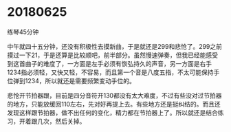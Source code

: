 # 20180625

练琴45分钟

中午就四十五分钟，还没有积极性去摸新曲，于是就还是299和悲怆了。299之前摸过一下21，于是还算是比较顺吧，前半部分。虽然慢速弹奏，但我已经能感受到这首曲子的难度了，一方面是左手必须有恢弘持久的声音，另一方面是右手1234指必须轻，又快又轻，不容易，而且第一个音是八度五指，不太可能保持手位弹到1234，所以就还是需要频繁变动手位的。

悲怆开节拍器跟，目前是四分音符开130都没有太大难度，不过有些没对过节拍器的地方，只能放缓回110左右，先对好再提上去。有些地方还是挺纠结的。而且还发现这样跟节拍器，做不出任何的变化，精力都在节拍器上了。所以就还是结合练习，开着跟几次，然后关掉。
